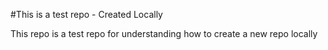 #This is a test repo - Created Locally

This repo is a test repo for understanding how to create a new repo locally 